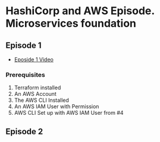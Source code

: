 # HashiCorp and AWS Episode. Microservices foundation

## Episode 1 

* [Eposide 1 Video](https://www.youtube.com/watch?v=UAH3CkWrNmo)

### Prerequisites

1.  Terraform installed
2.  An AWS Account
3.  The AWS CLI Installed 
4.  An AWS IAM User with Permission 
5.  AWS CLI Set up with AWS IAM User from #4

## Episode 2